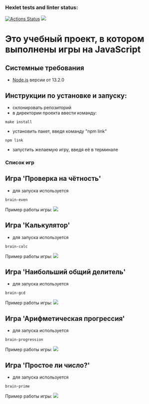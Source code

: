 ### Hexlet tests and linter status:
[![Actions Status](https://github.com/trio91/frontend-project-44/actions/workflows/hexlet-check.yml/badge.svg)](https://github.com/trio91/frontend-project-44/actions)
<a href="https://codeclimate.com/github/trio91/frontend-project-44/maintainability"><img src="https://api.codeclimate.com/v1/badges/ae04bb86db682c8e6be4/maintainability" /></a>

# Это учебный проект, в котором выполнены игры на JavaScript

## Системные требования
- [Node.js](https://nodejs.org/en/) версии от 13.2.0 

## Инструкции по установке и запуску: 
- склонировать репозиторий
- в директории проекта ввести команду: 
```
make install
```
- установить пакет, введя команду "npm link"
```
npm link
```
- запустить желаемую игру, введя её в терминале

### Список игр 

## Игра 'Проверка на чётность'
- для запуска используется 
```
brain-even
```
Пример работы игры:
<a href="https://asciinema.org/a/qWCexXjG9Ia4OWvwsqWVYBsma" target="_blank"><img src="https://asciinema.org/a/qWCexXjG9Ia4OWvwsqWVYBsma.svg" /></a>

## Игра 'Калькулятор'
- для запуска используется 
```
brain-calc
```
Пример работы игры:
<a href="https://asciinema.org/a/f8AZQ5iVtzugpkpKlh5HJPZwl" target="_blank"><img src="https://asciinema.org/a/f8AZQ5iVtzugpkpKlh5HJPZwl.svg" /></a>

## Игра 'Наибольший общий делитель'
- для запуска используется 
```
brain-gcd
```
Пример работы игры:
<a href="https://asciinema.org/a/ozUJ1x2oW3FLf6ALonPanPm2B" target="_blank"><img src="https://asciinema.org/a/ozUJ1x2oW3FLf6ALonPanPm2B.svg" /></a>

## Игра 'Арифметическая прогрессия'
- для запуска используется 
```
brain-progression
```
Пример работы игры:
<a href="https://asciinema.org/a/bN3K2z7nmJGX1NjpA4ELkbmhh" target="_blank"><img src="https://asciinema.org/a/bN3K2z7nmJGX1NjpA4ELkbmhh.svg" /></a>

## Игра 'Простое ли число?'
- для запуска используется 
```
brain-prime
```
Пример работы игры: 
<a href="https://asciinema.org/a/ArNBzIZGv60zmBGIpLqfKphUP" target="_blank"><img src="https://asciinema.org/a/ArNBzIZGv60zmBGIpLqfKphUP.svg" /></a>